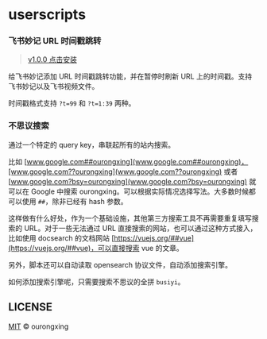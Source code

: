 # userscripts

### 飞书妙记 URL 时间戳跳转
> [v1.0.0 点击安装](https://raw.githubusercontent.com/ourongxing/userscripts/main/packages/feishu-minute-timestamp/dist/feishu-minute-timestamp.user.js)

给飞书妙记添加 URL 时间戳跳转功能，并在暂停时刷新 URL 上的时间戳。支持飞书妙记以及飞书视频文件。

时间戳格式支持 `?t=99` 和 `?t=1:39` 两种。

### 不思议搜索
通过一个特定的 query key，串联起所有的站内搜索。

比如 [www.google.com##ourongxing](www.google.com##ourongxing)，[www.google.com??ourongxing](www.google.com??ourongxing) 或者 [www.google.com?bsy=ourongxing](www.google.com?bsy=ourongxing) 就可以在 Google 中搜索 ourongxing。可以根据实际情况选择写法。大多数时候都可以使用 `##`，除非已经有 hash 参数。

这样做有什么好处，作为一个基础设施，其他第三方搜索工具不再需要重复填写搜索的 URL。对于一些无法通过 URL 直接搜索的网站，也可以通过这种方式接入，比如使用 docsearch 的文档网站 [https://vuejs.org/##vue](https://vuejs.org/##vue)，可以直接搜索 vue 的文章。

另外，脚本还可以自动读取 opensearch 协议文件，自动添加搜索引擎。

如何添加搜索引擎呢，只需要搜索不思议的全拼 `busiyi`。

## LICENSE
[MIT](LICENSE) © ourongxing
